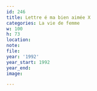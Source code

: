 ```yaml
---
id: 246
title: Lettre é ma bien aimée X
categories: La vie de femme
w: 100
h: 73
location:
note:
file:
year: '1992'
year_start: 1992
year_end:
image:

---
```

